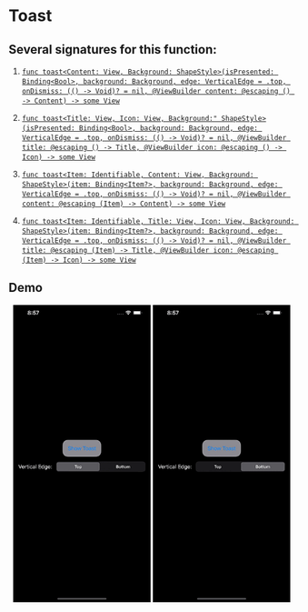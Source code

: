# Toast

## Several signatures for this function:
1. [`func toast<Content: View, Background: ShapeStyle>(isPresented: Binding<Bool>, background: Background, edge: VerticalEdge = .top, onDismiss: (() -> Void)? = nil, @ViewBuilder content: @escaping () -> Content) -> some View`](ToastBoolContent.md)

2. [`func toast<Title: View, Icon: View, Background:" ShapeStyle>(isPresented: Binding<Bool>, background: Background, edge: VerticalEdge = .top, onDismiss: (() -> Void)? = nil, @ViewBuilder title: @escaping () -> Title, @ViewBuilder icon: @escaping () -> Icon) -> some View`](ToastBoolTitleIcon.md)

3. [`func toast<Item: Identifiable, Content: View, Background: ShapeStyle>(item: Binding<Item?>, background: Background, edge: VerticalEdge = .top, onDismiss: (() -> Void)? = nil, @ViewBuilder content: @escaping (Item) -> Content) -> some View`](ToastItemContent.md)

4. [`func toast<Item: Identifiable, Title: View, Icon: View, Background: ShapeStyle>(item: Binding<Item?>, background: Background, edge: VerticalEdge = .top, onDismiss: (() -> Void)? = nil, @ViewBuilder title: @escaping (Item) -> Title, @ViewBuilder icon: @escaping (Item) -> Icon) -> some View`](ToastItemTitleIcon.md)

## Demo
<p align="center">
	<img src="/Documentation/Assets/ToastTop.gif" width="48%">
	<img src="/Documentation/Assets/ToastBottom.gif" width="48%">
</p>